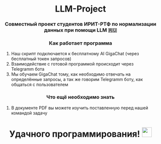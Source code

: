 <h1 align="center">LLM-Project</h1>
<h3 align="center">Совместный проект студентов ИРИТ-РТФ по нормализации данных при помощи LLM 🇷🇺</h3>

<h3 align="center">Как работает программа</h3>

1. Наш скрипт подключается к бесплатному AI GigaChat (через бесплатный токен запросов)
2. Взаимодействие с готовой программой происходит через Telegramm бота
3. Мы обучаем GigaChat тому, как необходимо отвечать на определённые запросы, а так же говорим Telegramm боту, как общаться с пользователем

<h3 align="center">Что ещё необходимо знать</h3>

1. В документе PDF вы можете изучить поставленную перед нашей командой задачу

<h1 align="center">Удачного программирования!
<img src="https://github.com/blackcater/blackcater/raw/main/images/Hi.gif" height="32"/></h1>
